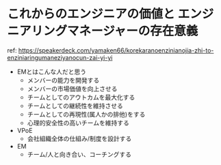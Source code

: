 # これからのエンジニアの価値と エンジニアリングマネージャーの存在意義

ref: <https://speakerdeck.com/yamaken66/korekaranoenzinianojia-zhi-to-enziniaringumaneziyanocun-zai-yi-yi>

- EMとはこんな人だと思う
  - メンバーの能力を開発する
  - メンバーの市場価値を向上させる
  - チームとしてのアウトカムを最大化する
  - チームとしての継続性を維持させる
  - チームとしての再現性(属人かの排他)をする
  - 心理的安全性の高いチームを維持する
- VPoE
  - 会社組織全体の仕組み/制度を設計する
- EM
  - チーム/人と向き合い、コーチングする
